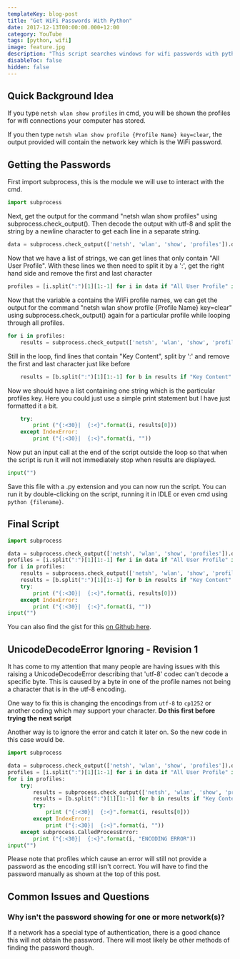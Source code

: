 ```yaml
---
templateKey: blog-post
title: "Get WiFi Passwords With Python"
date: 2017-12-13T00:00:00.000+12:00
category: YouTube
tags: [python, wifi]
image: feature.jpg
description: "This script searches windows for wifi passwords with python already known and displays them alongside the network name. It will not find passwords that your computer doesn't already know. This is useful for the occasions that you forget your WiFi password."
disableToc: false
hidden: false
---
```


<youtube-video id="j7ysqGXFJKU"></youtube-video>

## Quick Background Idea

If you type `netsh wlan show profiles` in cmd, you will be shown the profiles for wifi connections your computer has stored.

If you then type `netsh wlan show profile {Profile Name} key=clear`, the output provided will contain the network key which is the WiFi password.

## Getting the Passwords

First import subprocess, this is the module we will use to interact with the cmd.

```python
import subprocess
```

Next, get the output for the command "netsh wlan show profiles" using subprocess.check_output(). Then decode the output with utf-8 and split the string by a newline character to get each line in a separate string.

```python
data = subprocess.check_output(['netsh', 'wlan', 'show', 'profiles']).decode('utf-8').split('\n')
```

Now that we have a list of strings, we can get lines that only contain "All User Profile". With these lines we then need to split it by a ':', get the right hand side and remove the first and last character

```python
profiles = [i.split(":")[1][1:-1] for i in data if "All User Profile" in i]
```

Now that the variable a contains the WiFi profile names, we can get the output for the command "netsh wlan show profile {Profile Name} key=clear" using subprocess.check_output() again for a particular profile while looping through all profiles.

```python
for i in profiles:
    results = subprocess.check_output(['netsh', 'wlan', 'show', 'profile', i, 'key=clear']).decode('utf-8').split('\n')
```

Still in the loop, find lines that contain "Key Content", split by ':' and remove the first and last character just like before

```python
    results = [b.split(":")[1][1:-1] for b in results if "Key Content" in b]
```

Now we should have a list containing one string which is the particular profiles key. Here you could just use a simple print statement but I have just formatted it a bit.

```python
    try:
        print ("{:<30}|  {:<}".format(i, results[0]))
    except IndexError:
        print ("{:<30}|  {:<}".format(i, ""))
```

Now put an input call at the end of the script outside the loop so that when the script is run it will not immediately stop when results are displayed.

```python
input("")
```

Save this file with a .py extension and you can now run the script. You can run it by double-clicking on the script, running it in IDLE or even cmd using `python {filename}`.

## Final Script

```python
import subprocess

data = subprocess.check_output(['netsh', 'wlan', 'show', 'profiles']).decode('utf-8').split('\n')
profiles = [i.split(":")[1][1:-1] for i in data if "All User Profile" in i]
for i in profiles:
    results = subprocess.check_output(['netsh', 'wlan', 'show', 'profile', i, 'key=clear']).decode('utf-8').split('\n')
    results = [b.split(":")[1][1:-1] for b in results if "Key Content" in b]
    try:
        print ("{:<30}|  {:<}".format(i, results[0]))
    except IndexError:
        print ("{:<30}|  {:<}".format(i, ""))
input("")
```

You can also find the gist for this [on Github here](https://gist.github.com/brentvollebregt/30d278eae98e2ff221add008259d42bb).

## UnicodeDecodeError Ignoring - Revision 1

It has come to my attention that many people are having issues with this raising a UnicodeDecodeError describing that 'utf-8' codec can't decode a specific byte. This is caused by a byte in one of the profile names not being a character that is in the utf-8 encoding.

One way to fix this is changing the encodings from `utf-8` to `cp1252` or another coding which may support your character. **Do this first before trying the next script**

Another way is to ignore the error and catch it later on. So the new code in this case would be.

```python
import subprocess

data = subprocess.check_output(['netsh', 'wlan', 'show', 'profiles']).decode('utf-8', errors="backslashreplace").split('\n')
profiles = [i.split(":")[1][1:-1] for i in data if "All User Profile" in i]
for i in profiles:
    try:
        results = subprocess.check_output(['netsh', 'wlan', 'show', 'profile', i, 'key=clear']).decode('utf-8', errors="backslashreplace").split('\n')
        results = [b.split(":")[1][1:-1] for b in results if "Key Content" in b]
        try:
            print ("{:<30}|  {:<}".format(i, results[0]))
        except IndexError:
            print ("{:<30}|  {:<}".format(i, ""))
    except subprocess.CalledProcessError:
        print ("{:<30}|  {:<}".format(i, "ENCODING ERROR"))
input("")
```

Please note that profiles which cause an error will still not provide a password as the encoding still isn't correct. You will have to find the password manually as shown at the top of this post.

## Common Issues and Questions

### Why isn't the password showing for one or more network(s)?

If a network has a special type of authentication, there is a good chance this will not obtain the password. There will most likely be other methods of finding the password though.
